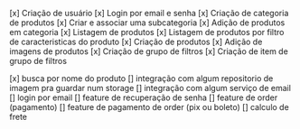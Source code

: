 [x] Criação de usuário
[x] Login por email e senha
[x] Criação de categoria de produtos
[x] Criar e associar uma subcategoria
[x] Adição de produtos em categoria
[x] Listagem de produtos
[x] Listagem de produtos por filtro de caracteristicas do produto
[x] Criação de produtos
[x] Adição de imagens de produtos
[x] Criação de grupo de filtros
[x] Criação de item de grupo de filtros

[x] busca por nome do produto
[] integração com algum repositorio de imagem pra guardar num storage
[] integração com algum serviço de email
[] login por email
[] feature de recuperação de senha
[] feature de order (pagamento)
[] feature de pagamento de order (pix ou boleto)
[] calculo de frete
